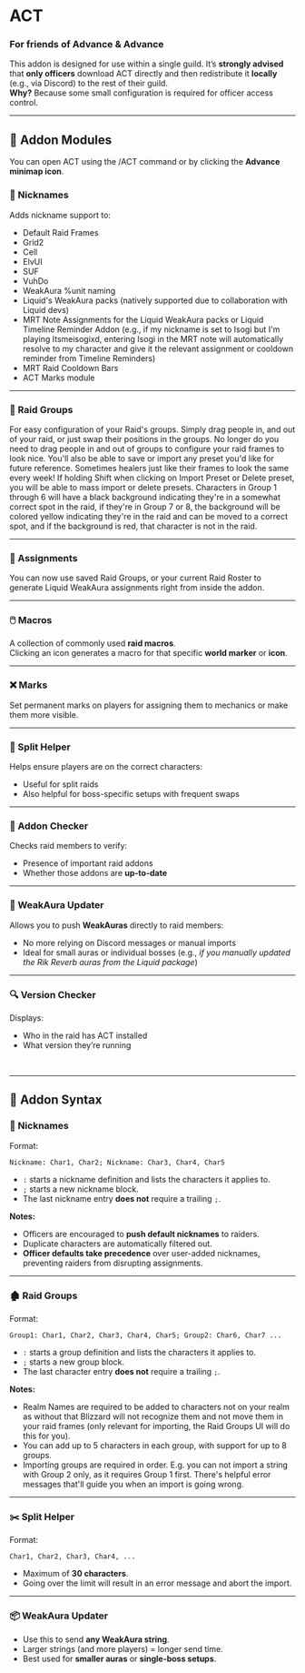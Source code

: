 # ACT

### For friends of Advance & Advance

This addon is designed for use within a single guild. It’s **strongly advised** that **only officers** download ACT directly and then redistribute it **locally** (e.g., via Discord) to the rest of their guild.  
**Why?** Because some small configuration is required for officer access control.

---

## 🧩 Addon Modules

You can open ACT using the /ACT command or by clicking the **Advance minimap icon**.

### 📛 Nicknames
Adds nickname support to:
- Default Raid Frames
- Grid2
- Cell
- ElvUI
- SUF
- VuhDo
- WeakAura %unit naming
- Liquid's WeakAura packs (natively supported due to collaboration with Liquid devs)
- MRT Note Assignments for the Liquid WeakAura packs or Liquid Timeline Reminder Addon (e.g., if my nickname is set to Isogi but I'm playing Itsmeisogixd, entering Isogi in the MRT note will automatically resolve to my character and give it the relevant assignment or cooldown reminder from Timeline Reminders)
- MRT Raid Cooldown Bars
- ACT Marks module
---

### 🧱 Raid Groups
For easy configuration of your Raid's groups. Simply drag people in, and out of your raid, or just swap their positions in the groups. No longer do you need to drag people in and out of groups to configure your raid frames to look nice. You'll also be able to save or import any preset you'd like for future reference. Sometimes healers just like their frames to look the same every week! If holding Shift when clicking on Import Preset or Delete preset, you will be able to mass import or delete presets. Characters in Group 1 through 6 will have a black background indicating they're in a somewhat correct spot in the raid, if they're in Group 7 or 8, the background will be colored yellow indicating they're in the raid and can be moved to a correct spot, and if the background is red, that character is not in the raid.

---

### 📝 Assignments
You can now use saved Raid Groups, or your current Raid Roster to generate Liquid WeakAura assignments right from inside the addon.

---

### 🖱️ Macros
A collection of commonly used **raid macros**.  
Clicking an icon generates a macro for that specific **world marker** or **icon**.

---

### ❌ Marks 
Set permanent marks on players for assigning them to mechanics or make them more visible. 

---

### 🔀 Split Helper
Helps ensure players are on the correct characters:
- Useful for split raids
- Also helpful for boss-specific setups with frequent swaps

---

### 🧪 Addon Checker
Checks raid members to verify:
- Presence of important raid addons
- Whether those addons are **up-to-date**

---

### 🔁 WeakAura Updater
Allows you to push **WeakAuras** directly to raid members:
- No more relying on Discord messages or manual imports
- Ideal for small auras or individual bosses (e.g., *if you manually updated the Rik Reverb auras from the Liquid package*)

---

### 🔍 Version Checker
Displays:
- Who in the raid has ACT installed
- What version they’re running

<br>

---

## 🧠 Addon Syntax

### 📛 Nicknames

Format:

```
Nickname: Char1, Char2; Nickname: Char3, Char4, Char5
```

- `:` starts a nickname definition and lists the characters it applies to.
- `;` starts a new nickname block.
- The last nickname entry **does not** require a trailing `;`.

**Notes:**
- Officers are encouraged to **push default nicknames** to raiders.
- Duplicate characters are automatically filtered out.
- **Officer defaults take precedence** over user-added nicknames, preventing raiders from disrupting assignments.

---

### 🏚️ Raid Groups

Format:

```
Group1: Char1, Char2, Char3, Char4, Char5; Group2: Char6, Char7 ... 
```

- `:` starts a group definition and lists the characters it applies to.
- `;` starts a new group block.
- The last character entry **does not** require a trailing `;`.

**Notes:**
- Realm Names are required to be added to characters not on your realm as without that Blizzard will not recognize them and not move them in your raid frames (only relevant for importing, the Raid Groups UI will do this for you).
- You can add up to 5 characters in each group, with support for up to 8 groups.
- Importing groups are required in order. E.g. you can not import a string with Group 2 only, as it requires Group 1 first. There's helpful error messages that'll guide you when an import is going wrong.

--- 

### ✂️ Split Helper

Format:

```
Char1, Char2, Char3, Char4, ...
```

- Maximum of **30 characters**.
- Going over the limit will result in an error message and abort the import.

---

### 📦 WeakAura Updater

- Use this to send **any WeakAura string**.
- Larger strings (and more players) = longer send time.
- Best used for **smaller auras** or **single-boss setups**.
